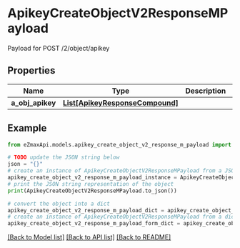 # ApikeyCreateObjectV2ResponseMPayload

Payload for POST /2/object/apikey

## Properties

Name | Type | Description | Notes
------------ | ------------- | ------------- | -------------
**a_obj_apikey** | [**List[ApikeyResponseCompound]**](ApikeyResponseCompound.md) |  | 

## Example

```python
from eZmaxApi.models.apikey_create_object_v2_response_m_payload import ApikeyCreateObjectV2ResponseMPayload

# TODO update the JSON string below
json = "{}"
# create an instance of ApikeyCreateObjectV2ResponseMPayload from a JSON string
apikey_create_object_v2_response_m_payload_instance = ApikeyCreateObjectV2ResponseMPayload.from_json(json)
# print the JSON string representation of the object
print(ApikeyCreateObjectV2ResponseMPayload.to_json())

# convert the object into a dict
apikey_create_object_v2_response_m_payload_dict = apikey_create_object_v2_response_m_payload_instance.to_dict()
# create an instance of ApikeyCreateObjectV2ResponseMPayload from a dict
apikey_create_object_v2_response_m_payload_form_dict = apikey_create_object_v2_response_m_payload.from_dict(apikey_create_object_v2_response_m_payload_dict)
```
[[Back to Model list]](../README.md#documentation-for-models) [[Back to API list]](../README.md#documentation-for-api-endpoints) [[Back to README]](../README.md)


